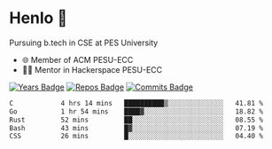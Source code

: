 
# Henlo 🌊

Pursuing b.tech in CSE at PES University

 - 🌐 Member of ACM PESU-ECC
 - 👨‍💻 Mentor in Hackerspace PESU-ECC

 [![Years Badge](https://badges.pufler.dev/years/bwaklog)](https://badges.pufler.dev) 
 [![Repos Badge](https://badges.pufler.dev/repos/bwaklog)](https://badges.pufler.dev)
 [![Commits Badge](https://badges.pufler.dev/commits/monthly/bwaklog)](https://badges.pufler.dev)

<!--START_SECTION:waka-->

```txt
C            4 hrs 14 mins   ██████████▒░░░░░░░░░░░░░░   41.81 %
Go           1 hr 54 mins    ████▓░░░░░░░░░░░░░░░░░░░░   18.82 %
Rust         52 mins         ██░░░░░░░░░░░░░░░░░░░░░░░   08.55 %
Bash         43 mins         █▓░░░░░░░░░░░░░░░░░░░░░░░   07.19 %
CSS          26 mins         █░░░░░░░░░░░░░░░░░░░░░░░░   04.40 %
```

<!--END_SECTION:waka-->
